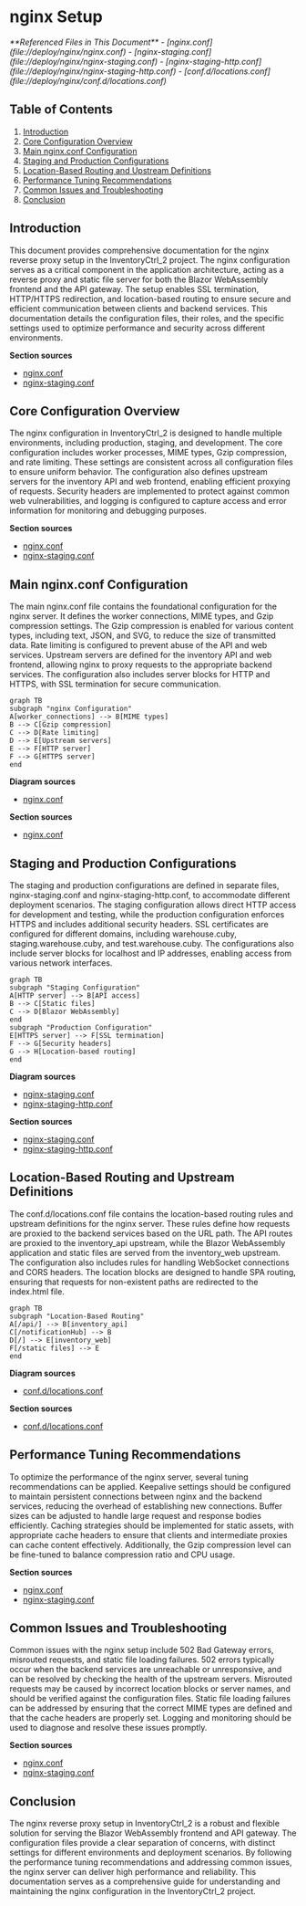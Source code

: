 # nginx Setup

<cite>
**Referenced Files in This Document**   
- [nginx.conf](file://deploy/nginx/nginx.conf)
- [nginx-staging.conf](file://deploy/nginx/nginx-staging.conf)
- [nginx-staging-http.conf](file://deploy/nginx/nginx-staging-http.conf)
- [conf.d/locations.conf](file://deploy/nginx/conf.d/locations.conf)
</cite>

## Table of Contents
1. [Introduction](#introduction)
2. [Core Configuration Overview](#core-configuration-overview)
3. [Main nginx.conf Configuration](#main-nginxconf-configuration)
4. [Staging and Production Configurations](#staging-and-production-configurations)
5. [Location-Based Routing and Upstream Definitions](#location-based-routing-and-upstream-definitions)
6. [Performance Tuning Recommendations](#performance-tuning-recommendations)
7. [Common Issues and Troubleshooting](#common-issues-and-troubleshooting)
8. [Conclusion](#conclusion)

## Introduction
This document provides comprehensive documentation for the nginx reverse proxy setup in the InventoryCtrl_2 project. The nginx configuration serves as a critical component in the application architecture, acting as a reverse proxy and static file server for both the Blazor WebAssembly frontend and the API gateway. The setup enables SSL termination, HTTP/HTTPS redirection, and location-based routing to ensure secure and efficient communication between clients and backend services. This documentation details the configuration files, their roles, and the specific settings used to optimize performance and security across different environments.

**Section sources**
- [nginx.conf](file://deploy/nginx/nginx.conf#L1-L380)
- [nginx-staging.conf](file://deploy/nginx/nginx-staging.conf#L1-L507)

## Core Configuration Overview
The nginx configuration in InventoryCtrl_2 is designed to handle multiple environments, including production, staging, and development. The core configuration includes worker processes, MIME types, Gzip compression, and rate limiting. These settings are consistent across all configuration files to ensure uniform behavior. The configuration also defines upstream servers for the inventory API and web frontend, enabling efficient proxying of requests. Security headers are implemented to protect against common web vulnerabilities, and logging is configured to capture access and error information for monitoring and debugging purposes.

**Section sources**
- [nginx.conf](file://deploy/nginx/nginx.conf#L1-L59)
- [nginx-staging.conf](file://deploy/nginx/nginx-staging.conf#L1-L53)

## Main nginx.conf Configuration
The main nginx.conf file contains the foundational configuration for the nginx server. It defines the worker connections, MIME types, and Gzip compression settings. The Gzip compression is enabled for various content types, including text, JSON, and SVG, to reduce the size of transmitted data. Rate limiting is configured to prevent abuse of the API and web services. Upstream servers are defined for the inventory API and web frontend, allowing nginx to proxy requests to the appropriate backend services. The configuration also includes server blocks for HTTP and HTTPS, with SSL termination for secure communication.

```mermaid
graph TB
subgraph "nginx Configuration"
A[worker_connections] --> B[MIME types]
B --> C[Gzip compression]
C --> D[Rate limiting]
D --> E[Upstream servers]
E --> F[HTTP server]
F --> G[HTTPS server]
end
```

**Diagram sources**
- [nginx.conf](file://deploy/nginx/nginx.conf#L1-L380)

**Section sources**
- [nginx.conf](file://deploy/nginx/nginx.conf#L1-L380)

## Staging and Production Configurations
The staging and production configurations are defined in separate files, nginx-staging.conf and nginx-staging-http.conf, to accommodate different deployment scenarios. The staging configuration allows direct HTTP access for development and testing, while the production configuration enforces HTTPS and includes additional security headers. SSL certificates are configured for different domains, including warehouse.cuby, staging.warehouse.cuby, and test.warehouse.cuby. The configurations also include server blocks for localhost and IP addresses, enabling access from various network interfaces.

```mermaid
graph TB
subgraph "Staging Configuration"
A[HTTP server] --> B[API access]
B --> C[Static files]
C --> D[Blazor WebAssembly]
end
subgraph "Production Configuration"
E[HTTPS server] --> F[SSL termination]
F --> G[Security headers]
G --> H[Location-based routing]
end
```

**Diagram sources**
- [nginx-staging.conf](file://deploy/nginx/nginx-staging.conf#L1-L507)
- [nginx-staging-http.conf](file://deploy/nginx/nginx-staging-http.conf#L1-L180)

**Section sources**
- [nginx-staging.conf](file://deploy/nginx/nginx-staging.conf#L1-L507)
- [nginx-staging-http.conf](file://deploy/nginx/nginx-staging-http.conf#L1-L180)

## Location-Based Routing and Upstream Definitions
The conf.d/locations.conf file contains the location-based routing rules and upstream definitions for the nginx server. These rules define how requests are proxied to the backend services based on the URL path. The API routes are proxied to the inventory_api upstream, while the Blazor WebAssembly application and static files are served from the inventory_web upstream. The configuration also includes rules for handling WebSocket connections and CORS headers. The location blocks are designed to handle SPA routing, ensuring that requests for non-existent paths are redirected to the index.html file.

```mermaid
graph TB
subgraph "Location-Based Routing"
A[/api/] --> B[inventory_api]
C[/notificationHub] --> B
D[/] --> E[inventory_web]
F[/static files] --> E
end
```

**Diagram sources**
- [conf.d/locations.conf](file://deploy/nginx/conf.d/locations.conf#L1-L122)

**Section sources**
- [conf.d/locations.conf](file://deploy/nginx/conf.d/locations.conf#L1-L122)

## Performance Tuning Recommendations
To optimize the performance of the nginx server, several tuning recommendations can be applied. Keepalive settings should be configured to maintain persistent connections between nginx and the backend services, reducing the overhead of establishing new connections. Buffer sizes can be adjusted to handle large request and response bodies efficiently. Caching strategies should be implemented for static assets, with appropriate cache headers to ensure that clients and intermediate proxies can cache content effectively. Additionally, the Gzip compression level can be fine-tuned to balance compression ratio and CPU usage.

**Section sources**
- [nginx.conf](file://deploy/nginx/nginx.conf#L23-L28)
- [nginx-staging.conf](file://deploy/nginx/nginx-staging.conf#L23-L28)

## Common Issues and Troubleshooting
Common issues with the nginx setup include 502 Bad Gateway errors, misrouted requests, and static file loading failures. 502 errors typically occur when the backend services are unreachable or unresponsive, and can be resolved by checking the health of the upstream servers. Misrouted requests may be caused by incorrect location blocks or server names, and should be verified against the configuration files. Static file loading failures can be addressed by ensuring that the correct MIME types are defined and that the cache headers are properly set. Logging and monitoring should be used to diagnose and resolve these issues promptly.

**Section sources**
- [nginx.conf](file://deploy/nginx/nginx.conf#L302-L332)
- [nginx-staging.conf](file://deploy/nginx/nginx-staging.conf#L422-L459)

## Conclusion
The nginx reverse proxy setup in InventoryCtrl_2 is a robust and flexible solution for serving the Blazor WebAssembly frontend and API gateway. The configuration files provide a clear separation of concerns, with distinct settings for different environments and deployment scenarios. By following the performance tuning recommendations and addressing common issues, the nginx server can deliver high performance and reliability. This documentation serves as a comprehensive guide for understanding and maintaining the nginx configuration in the InventoryCtrl_2 project.
